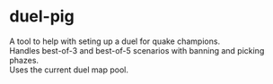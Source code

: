 # duel-pig

A tool to help with seting up a duel for quake champions.  
Handles best-of-3 and best-of-5 scenarios with banning and picking phazes.  
Uses the current duel map pool.
